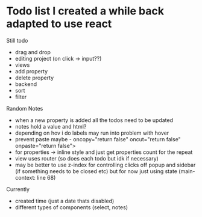 # Todo list I created a while back adapted to use react

Still todo

- drag and drop
- editing project (on click -> input??)
- views
- add property
- delete property
- backend
- sort
- filter

Random Notes

- when a new property is added all the todos need to be updated
- notes hold a value and html?
- depending on hov i do labels may run into problem with hover
- prevent paste maybe - oncopy="return false" oncut="return false" onpaste="return false">
- for properties -> inline style and just get properties count for the repeat
- view uses router (so does each todo but idk if necessary)
- may be better to use z-index for controlling clicks off popup and sidebar (if something needs to be closed etc) but for now just using state (main-context: line 68)

Currently

- created time (just a date thats disabled)
- different types of components (select, notes)
